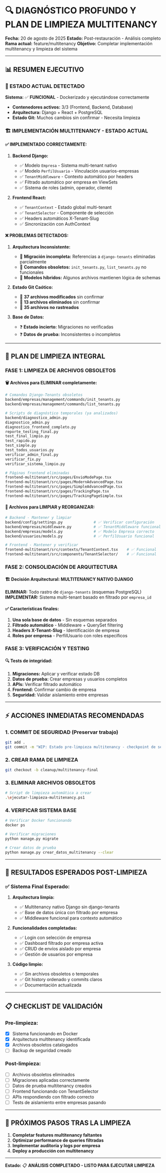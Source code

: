 # 🔍 DIAGNÓSTICO PROFUNDO Y PLAN DE LIMPIEZA MULTITENANCY

**Fecha:** 20 de agosto de 2025
**Estado:** Post-restauración - Análisis completo
**Rama actual:** feature/multitenancy
**Objetivo:** Completar implementación multitenancy y limpieza del sistema

---

## 📊 RESUMEN EJECUTIVO

### 🎯 ESTADO ACTUAL DETECTADO

**Sistema:** ✅ **FUNCIONAL** - Dockerizado y ejecutándose correctamente

- **Contenedores activos:** 3/3 (Frontend, Backend, Database)
- **Arquitectura:** Django + React + PostgreSQL
- **Estado Git:** Muchos cambios sin confirmar - Necesita limpieza

### 🏗️ IMPLEMENTACIÓN MULTITENANCY - ESTADO ACTUAL

#### ✅ **IMPLEMENTADO CORRECTAMENTE:**

1. **Backend Django:**

   - ✅ Modelo `Empresa` - Sistema multi-tenant nativo
   - ✅ Modelo `PerfilUsuario` - Vinculación usuarios-empresas
   - ✅ `TenantMiddleware` - Contexto automático por headers
   - ✅ Filtrado automático por empresa en ViewSets
   - ✅ Sistema de roles (admin, operador, cliente)

2. **Frontend React:**
   - ✅ `TenantContext` - Estado global multi-tenant
   - ✅ `TenantSelector` - Componente de selección
   - ✅ Headers automáticos X-Tenant-Slug
   - ✅ Sincronización con AuthContext

#### ❌ **PROBLEMAS DETECTADOS:**

1. **Arquitectura Inconsistente:**

   - 🔄 **Migración incompleta:** Referencias a `django-tenants` eliminadas parcialmente
   - 🔄 **Comandos obsoletos:** `init_tenants.py`, `list_tenants.py` no funcionales
   - 🔄 **Modelos híbridos:** Algunos archivos mantienen lógica de schemas

2. **Estado Git Caótico:**

   - 📄 **37 archivos modificados** sin confirmar
   - 📄 **13 archivos eliminados** sin confirmar
   - 📄 **35 archivos no rastreados**

3. **Base de Datos:**
   - ❓ **Estado incierto:** Migraciones no verificadas
   - ❓ **Datos de prueba:** Inconsistentes o incompletos

---

## 🧹 PLAN DE LIMPIEZA INTEGRAL

### **FASE 1: LIMPIEZA DE ARCHIVOS OBSOLETOS**

#### 🗑️ Archivos para ELIMINAR completamente:

```bash
# Comandos Django-Tenants obsoletos
backend/empresas/management/commands/init_tenants.py
backend/empresas/management/commands/list_tenants.py

# Scripts de diagnóstico temporales (ya analizados)
backend/diagnostico_admin.py
diagnostico_admin.py
diagnostico_frontend_completo.py
reporte_testing_final.py
test_final_limpio.py
test_rapido.py
test_simple.py
test_todos_usuarios.py
verificar_admin_final.py
verificar_fix.py
verificar_sistema_limpio.py

# Páginas frontend eliminadas
frontend-multitenant/src/pages/EnvioModePage.tsx
frontend-multitenant/src/pages/ModernAdvancedPage.tsx
frontend-multitenant/src/pages/SimpleAdvancedPage.tsx
frontend-multitenant/src/pages/TrackingPage.tsx
frontend-multitenant/src/pages/TrackingPageSimple.tsx
```

#### 📝 Archivos para LIMPIAR y REORGANIZAR:

```bash
# Backend - Mantener y limpiar
backend/config/settings.py              # ✅ Verificar configuración
backend/empresas/middleware.py          # ✅ TenantMiddleware funcional
backend/empresas/models.py              # ✅ Modelo Empresa correcto
backend/usuarios/models.py              # ✅ PerfilUsuario funcional

# Frontend - Mantener y verificar
frontend-multitenant/src/contexts/TenantContext.tsx    # ✅ Funcional
frontend-multitenant/src/components/TenantSelector/    # ✅ Funcional
```

### **FASE 2: CONSOLIDACIÓN DE ARQUITECTURA**

#### 🏗️ Decisión Arquitectural: **MULTITENANCY NATIVO DJANGO**

**ELIMINAR:** Todo rastro de `django-tenants` (esquemas PostgreSQL)
**IMPLEMENTAR:** Sistema multi-tenant basado en filtrado por `empresa_id`

#### ✅ Características finales:

1. **Una sola base de datos** - Sin esquemas separados
2. **Filtrado automático** - Middleware + QuerySet filtering
3. **Headers X-Tenant-Slug** - Identificación de empresa
4. **Roles por empresa** - PerfilUsuario con roles específicos

### **FASE 3: VERIFICACIÓN Y TESTING**

#### 🔍 Tests de integridad:

1. **Migraciones:** Aplicar y verificar estado DB
2. **Datos de prueba:** Crear empresas y usuarios completos
3. **APIs:** Verificar filtrado automático
4. **Frontend:** Confirmar cambio de empresa
5. **Seguridad:** Validar aislamiento entre empresas

---

## ⚡ ACCIONES INMEDIATAS RECOMENDADAS

### 1. **COMMIT DE SEGURIDAD** (Preservar trabajo)

```bash
git add .
git commit -m "WIP: Estado pre-limpieza multitenancy - checkpoint de seguridad"
```

### 2. **CREAR RAMA DE LIMPIEZA**

```bash
git checkout -b cleanup/multitenancy-final
```

### 3. **ELIMINAR ARCHIVOS OBSOLETOS**

```bash
# Script de limpieza automática a crear
.\ejecutar-limpieza-multitenancy.ps1
```

### 4. **VERIFICAR SISTEMA BASE**

```bash
# Verificar Docker funcionando
docker ps

# Verificar migraciones
python manage.py migrate

# Crear datos de prueba
python manage.py crear_datos_multitenancy --clear
```

---

## 🎯 RESULTADOS ESPERADOS POST-LIMPIEZA

### ✅ **Sistema Final Esperado:**

1. **Arquitectura limpia:**

   - ✅ Multitenancy nativo Django sin django-tenants
   - ✅ Base de datos única con filtrado por empresa
   - ✅ Middleware funcional para contexto automático

2. **Funcionalidades completadas:**

   - ✅ Login con selección de empresa
   - ✅ Dashboard filtrado por empresa activa
   - ✅ CRUD de envíos aislado por empresa
   - ✅ Gestión de usuarios por empresa

3. **Código limpio:**
   - ✅ Sin archivos obsoletos o temporales
   - ✅ Git history ordenado y commits claros
   - ✅ Documentación actualizada

---

## 📋 CHECKLIST DE VALIDACIÓN

### Pre-limpieza:

- [x] Sistema funcionando en Docker
- [x] Arquitectura multitenancy identificada
- [x] Archivos obsoletos catalogados
- [ ] Backup de seguridad creado

### Post-limpieza:

- [ ] Archivos obsoletos eliminados
- [ ] Migraciones aplicadas correctamente
- [ ] Datos de prueba multitenancy creados
- [ ] Frontend funcionando con TenantSelector
- [ ] APIs respondiendo con filtrado correcto
- [ ] Tests de aislamiento entre empresas pasando

---

## 🚀 PRÓXIMOS PASOS TRAS LA LIMPIEZA

1. **Completar features multitenancy faltantes**
2. **Optimizar performance de queries filtradas**
3. **Implementar auditoría y logs por empresa**
4. **Deploy a producción con multitenancy**

---

**Estado:** 📋 **ANÁLISIS COMPLETADO - LISTO PARA EJECUTAR LIMPIEZA**

